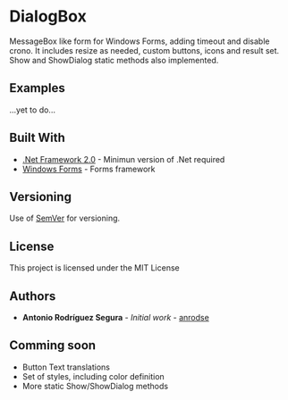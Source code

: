 # DialogBox
MessageBox like form for Windows Forms, adding timeout and disable crono.
It includes resize as needed, custom buttons, icons and result set. Show and ShowDialog static methods also implemented.

## Examples
...yet to do...

## Built With
* [.Net Framework 2.0](https://www.microsoft.com/es-es/download/details.aspx?id=1639) - Minimun version of .Net required
* [Windows Forms](https://docs.microsoft.com/es-es/dotnet/framework/winforms/) - Forms framework

## Versioning
Use of [SemVer](http://semver.org/) for versioning.

## License
This project is licensed under the MIT License

## Authors
* **Antonio Rodríguez Segura** - *Initial work* - [anrodse](https://github.com/anrodse)


## Comming soon
- Button Text translations
- Set of styles, including color definition
- More static Show/ShowDialog methods
